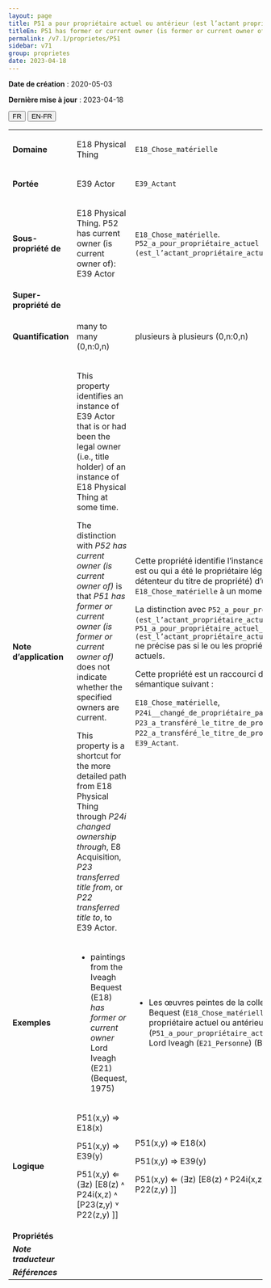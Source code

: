 ```yaml
---
layout: page
title: P51 a pour propriétaire actuel ou antérieur (est l’actant propriétaire actuel ou antérieur de)
titleEn: P51 has former or current owner (is former or current owner of) - a pour propriétaire actuel ou antérieur (est l’actant propriétaire actuel ou antérieur de)
permalink: /v7.1/proprietes/P51
sidebar: v71
group: proprietes
date: 2023-04-18
---
```


**Date de création** : 2020-05-03

**Dernière mise à jour** : 2023-04-18

<div class="lang-buttons">
  <button id="fr" class="activate">FR</button>
  <button id="en-fr">EN-FR</button>
</div>

<table>
<tbody>
<tr>
<td><strong>Domaine</strong></td>
<td class="en">
<p>E18 Physical Thing</p>
</td>
<td>
<p><code class="language-plaintext highlighter-rouge">E18_Chose_matérielle</code></p>
</td>
</tr>
<tr>
<td><strong>Portée</strong></td>
<td class="en">
<p>E39 Actor</p>
</td>
<td>
<p><code class="language-plaintext highlighter-rouge">E39_Actant</code></p>
</td>
</tr>
<tr>
<td><strong>Sous-propriété de</strong></td>
<td class="en">
<p>E18 Physical Thing. P52 has current owner (is current owner of): E39 Actor</p>
</td>
<td>
<p><code class="language-plaintext highlighter-rouge">E18_Chose_matérielle</code>. <code class="language-plaintext highlighter-rouge">P52_a_pour_propriétaire_actuel (est_l’actant_propriétaire_actuel_de)</code> : <code class="language-plaintext highlighter-rouge">E39_Actant</code> </p>
</td>
</tr>
<tr>
<td><strong>Super-propriété de</strong></td>
<td class="en">
</td>
<td>
</td>
</tr>
<tr>
<td><strong>Quantification</strong></td>
<td class="en">
<p>many to many (0,n:0,n)</p>
</td>
<td>
<p>plusieurs à plusieurs (0,n:0,n)</p>
</td>
</tr>
<tr>
<td><strong>Note d’application</strong></td>
<td class="en">
<p>This property identifies an instance of E39 Actor that is or had been the legal owner (i.e., title holder) of an instance of E18 Physical Thing at some time.</p>
<p>The distinction with <em>P52 has current owner (is current owner of)</em> is that <em>P51 has former or current owner (is former or current owner of)</em> does not indicate whether the specified owners are current.</p>
<p>This property is a shortcut for the more detailed path from E18 Physical Thing through <em>P24i changed ownership through</em>, E8 Acquisition, <em>P23 transferred title from</em>, or <em>P22 transferred title to</em>, to E39 Actor.</p>
</td>
<td>
<p>Cette propriété identifie l’instance de <code class="language-plaintext highlighter-rouge">E39_Actant</code> qui est ou qui a été le propriétaire légal (c.-à-d. le détenteur du titre de propriété) d’une instance de <code class="language-plaintext highlighter-rouge">E18_Chose_matérielle</code> à un moment donné.</p>
<p>La distinction avec <code class="language-plaintext highlighter-rouge">P52_a_pour_propriétaire_actuel (est_l’actant_propriétaire_actuel_de)</code> est le fait que <code class="language-plaintext highlighter-rouge">P51_a_pour_propriétaire_actuel_ou_antérieur (est_l’actant_propriétaire_actuel_ou_antérieur_de)</code> ne précise pas si le ou les propriétaires indiqués sont actuels. </p>
<p>Cette propriété est un raccourci du chemin sémantique suivant :</p>
<p><code class="language-plaintext highlighter-rouge">E18_Chose_matérielle</code>, <code class="language-plaintext highlighter-rouge">P24i__changé_de_propriétaire_par</code>, <code class="language-plaintext highlighter-rouge">E8_Acquisition</code>, <code class="language-plaintext highlighter-rouge">P23_a_transféré_le_titre_de_propriété_de</code> (ou <code class="language-plaintext highlighter-rouge">P22_a_transféré_le_titre_de_propriété_à</code>), <code class="language-plaintext highlighter-rouge">E39_Actant</code>.</p>
</td>
</tr>
<tr>
<td><strong>Exemples</strong></td>
<td class="en">
<ul>
<li><p>paintings from the Iveagh Bequest (E18) <em>has former or current owner </em>Lord Iveagh (E21) (Bequest, 1975)</p>
</li>
</ul>
</td>
<td>
<ul>
<li><p>Les œuvres peintes de la collection Iveagh Bequest (<code class="language-plaintext highlighter-rouge">E18_Chose_matérielle</code>) ont pour propriétaire actuel ou antérieur (<code class="language-plaintext highlighter-rouge">P51_a_pour_propriétaire_actuel_ou_antérieur</code>) Lord Iveagh (<code class="language-plaintext highlighter-rouge">E21_Personne</code>) (Bequest, 1975)</p>
</li>
</ul>
</td>
</tr>
<tr>
<td><strong>Logique</strong></td>
<td class="en">
<p>P51(x,y) ⇒ E18(x)</p>
<p>P51(x,y) ⇒ E39(y)</p>
<p>P51(x,y) ⇐ (∃z) [E8(z) ˄ P24i(x,z) ˄ [P23(z,y) ˅ P22(z,y) ]]</p>
</td>
<td>
<p>P51(x,y) ⇒ E18(x)</p>
<p>P51(x,y) ⇒ E39(y)</p>
<p>P51(x,y) ⇐ (∃z) [E8(z) ˄ P24i(x,z) ˄ [P23(z,y) ˅ P22(z,y) ]]</p>
</td>
</tr>
<tr>
<td><strong>Propriétés</strong></td>
<td class="en">
</td>
<td>
</td>
</tr>
<tr>
<td><strong><em>Note traducteur</em></strong></td>
<td colspan="2">
</td>
</tr>
<tr>
<td><strong><em>Références</em></strong></td>
<td colspan="2">
<p><em></em></p>
</td>
</tr>
</tbody>
</table>

				